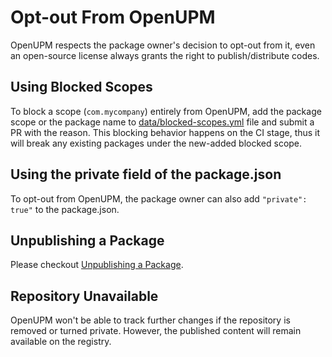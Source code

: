 ---
---
# Opt-out From OpenUPM

OpenUPM respects the package owner's decision to opt-out from it, even an open-source license always grants the right to publish/distribute codes.

## Using Blocked Scopes

To block a scope (`com.mycompany`) entirely from OpenUPM, add the package scope or the package name to [data/blocked-scopes.yml](https://github.com/openupm/openupm/tree/master/data/blocked-scopes.yml) file and submit a PR with the reason. This blocking behavior happens on the CI stage, thus it will break any existing packages under the new-added blocked scope.

## Using the private field of the package.json

To opt-out from OpenUPM, the package owner can also add `"private": true"` to the package.json.

## Unpublishing a Package

Please checkout [Unpublishing a Package](./modifying-upm-package.md#unpublishing-a-package).

## Repository Unavailable

OpenUPM won't be able to track further changes if the repository is removed or turned private. However, the published content will remain available on the registry.
